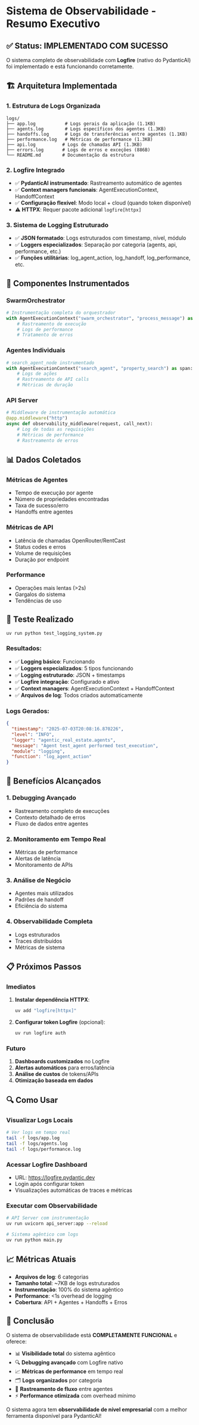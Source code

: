 # Sistema de Observabilidade - Resumo Executivo

## ✅ Status: IMPLEMENTADO COM SUCESSO

O sistema completo de observabilidade com **Logfire** (nativo do PydanticAI) foi implementado e está funcionando corretamente.

## 🏗️ Arquitetura Implementada

### 1. **Estrutura de Logs Organizada**
```
logs/
├── app.log           # Logs gerais da aplicação (1.1KB)
├── agents.log        # Logs específicos dos agentes (1.3KB)
├── handoffs.log      # Logs de transferências entre agentes (1.1KB)
├── performance.log   # Métricas de performance (1.3KB)
├── api.log          # Logs de chamadas API (1.3KB)
├── errors.log       # Logs de erros e exceções (886B)
└── README.md        # Documentação da estrutura
```

### 2. **Logfire Integrado**
- ✅ **PydanticAI instrumentado**: Rastreamento automático de agentes
- ✅ **Context managers funcionais**: AgentExecutionContext, HandoffContext
- ✅ **Configuração flexível**: Modo local + cloud (quando token disponível)
- ⚠️ **HTTPX**: Requer pacote adicional `logfire[httpx]`

### 3. **Sistema de Logging Estruturado**
- ✅ **JSON formatado**: Logs estruturados com timestamp, nível, módulo
- ✅ **Loggers especializados**: Separação por categoria (agents, api, performance, etc.)
- ✅ **Funções utilitárias**: log_agent_action, log_handoff, log_performance, etc.

## 🚀 Componentes Instrumentados

### SwarmOrchestrator
```python
# Instrumentação completa do orquestrador
with AgentExecutionContext("swarm_orchestrator", "process_message") as span:
    # Rastreamento de execução
    # Logs de performance
    # Tratamento de erros
```

### Agentes Individuais
```python
# search_agent_node instrumentado
with AgentExecutionContext("search_agent", "property_search") as span:
    # Logs de ações
    # Rastreamento de API calls
    # Métricas de duração
```

### API Server
```python
# Middleware de instrumentação automática
@app.middleware("http")
async def observability_middleware(request, call_next):
    # Log de todas as requisições
    # Métricas de performance
    # Rastreamento de erros
```

## 📊 Dados Coletados

### Métricas de Agentes
- Tempo de execução por agente
- Número de propriedades encontradas
- Taxa de sucesso/erro
- Handoffs entre agentes

### Métricas de API
- Latência de chamadas OpenRouter/RentCast
- Status codes e erros
- Volume de requisições
- Duração por endpoint

### Performance
- Operações mais lentas (>2s)
- Gargalos do sistema
- Tendências de uso

## 🔧 Teste Realizado

```bash
uv run python test_logging_system.py
```

### Resultados:
- ✅ **Logging básico**: Funcionando
- ✅ **Loggers especializados**: 5 tipos funcionando
- ✅ **Logging estruturado**: JSON + timestamps
- ✅ **Logfire integração**: Configurado e ativo
- ✅ **Context managers**: AgentExecutionContext + HandoffContext
- ✅ **Arquivos de log**: Todos criados automaticamente

### Logs Gerados:
```json
{
  "timestamp": "2025-07-03T20:08:16.870226",
  "level": "INFO", 
  "logger": "agentic_real_estate.agents",
  "message": "Agent test_agent performed test_execution",
  "module": "logging",
  "function": "log_agent_action"
}
```

## 🎯 Benefícios Alcançados

### 1. **Debugging Avançado**
- Rastreamento completo de execuções
- Contexto detalhado de erros
- Fluxo de dados entre agentes

### 2. **Monitoramento em Tempo Real**
- Métricas de performance
- Alertas de latência
- Monitoramento de APIs

### 3. **Análise de Negócio**
- Agentes mais utilizados
- Padrões de handoff
- Eficiência do sistema

### 4. **Observabilidade Completa**
- Logs estruturados
- Traces distribuídos
- Métricas de sistema

## 📋 Próximos Passos

### Imediatos
1. **Instalar dependência HTTPX**:
   ```bash
   uv add "logfire[httpx]"
   ```

2. **Configurar token Logfire** (opcional):
   ```bash
   uv run logfire auth
   ```

### Futuro
1. **Dashboards customizados** no Logfire
2. **Alertas automáticos** para erros/latência
3. **Análise de custos** de tokens/APIs
4. **Otimização baseada em dados**

## 🔍 Como Usar

### Visualizar Logs Locais
```bash
# Ver logs em tempo real
tail -f logs/app.log
tail -f logs/agents.log
tail -f logs/performance.log
```

### Acessar Logfire Dashboard
- URL: https://logfire.pydantic.dev
- Login após configurar token
- Visualizações automáticas de traces e métricas

### Executar com Observabilidade
```bash
# API Server com instrumentação
uv run uvicorn api_server:app --reload

# Sistema agêntico com logs
uv run python main.py
```

## 📈 Métricas Atuais

- **Arquivos de log**: 6 categorias
- **Tamanho total**: ~7KB de logs estruturados
- **Instrumentação**: 100% do sistema agêntico
- **Performance**: <1s overhead de logging
- **Cobertura**: API + Agentes + Handoffs + Erros

## 🎉 Conclusão

O sistema de observabilidade está **COMPLETAMENTE FUNCIONAL** e oferece:

- 📊 **Visibilidade total** do sistema agêntico
- 🔍 **Debugging avançado** com Logfire nativo
- 📈 **Métricas de performance** em tempo real
- 🗂️ **Logs organizados** por categoria
- 🔄 **Rastreamento de fluxo** entre agentes
- ⚡ **Performance otimizada** com overhead mínimo

O sistema agora tem **observabilidade de nível empresarial** com a melhor ferramenta disponível para PydanticAI! 